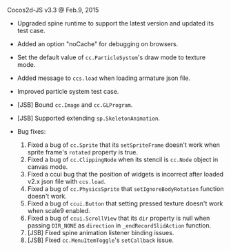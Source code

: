 Cocos2d-JS v3.3 @ Feb.9, 2015

* Upgraded spine runtime to support the latest version and updated its test case.
* Added an option "noCache" for debugging on browsers.
* Set the default value of `cc.ParticleSystem`'s draw mode to texture mode.  
* Added message to `ccs.load` when loading armature json file.
* Improved particle system test case.
* [JSB] Bound `cc.Image` and `cc.GLProgram`.
* [JSB] Supported extending `sp.SkeletonAnimation`.

* Bug fixes:
	1. Fixed a bug of `cc.Sprite` that its `setSpriteFrame` doesn't work when sprite frame's `rotated` property is true. 
	2. Fixed a bug of `cc.ClippingNode` when its stencil is `cc.Node` object in canvas mode.
	3. Fixed a ccui bug that the position of widgets is incorrect after loaded v2.x json file with `ccs.load`.
	4. Fixed a bug of `cc.PhysicsSprite` that `setIgnoreBodyRotation` function doesn't work.  
	5. Fixed a bug of `ccui.Button` that setting pressed texture doesn't work when scale9 enabled. 
	6. Fixed a bug of `ccui.ScrollView` that its `dir` property is null when passing `DIR_NONE` as `direction` in `_endRecordSlidAction` function.
    7. [JSB] Fixed spine animation listener binding issues.
    8. [JSB] Fixed `cc.MenuItemToggle`'s `setCallback` issue.